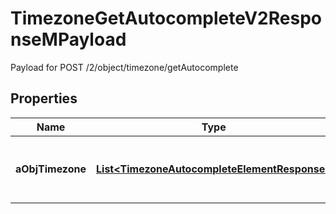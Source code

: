 

# TimezoneGetAutocompleteV2ResponseMPayload

Payload for POST /2/object/timezone/getAutocomplete

## Properties

| Name | Type | Description | Notes |
|------------ | ------------- | ------------- | -------------|
|**aObjTimezone** | [**List&lt;TimezoneAutocompleteElementResponse&gt;**](TimezoneAutocompleteElementResponse.md) | An array of Timezone autocomplete element response. |  |



